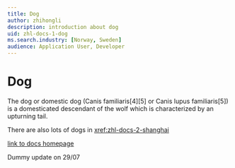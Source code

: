 ```yaml
---
title: Dog
author: zhihongli
description: introduction about dog
uid: zhl-docs-1-dog
ms.search.industry: [Norway, Sweden]
audience: Application User, Developer
---
```

# Dog

The dog or domestic dog (Canis familiaris[4][5] or Canis lupus familiaris[5]) is a domesticated descendant of the wolf which is characterized by an upturning tail.  

There are also lots of dogs in <xref:zhl-docs-2-shanghai> 

[link to docs homepage](https://ppe.docs.microsoft.com/en-us/test-page/index)

Dummy update on 29/07 
